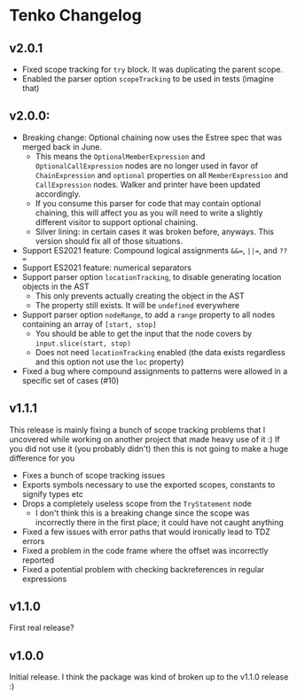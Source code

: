 # Tenko Changelog

## v2.0.1

- Fixed scope tracking for `try` block. It was duplicating the parent scope.
- Enabled the parser option `scopeTracking` to be used in tests (imagine that)

## v2.0.0:

- Breaking change: Optional chaining now uses the Estree spec that was merged back in June.
  - This means the `OptionalMemberExpression` and `OptionalCallExpression` nodes are no longer used in favor of `ChainExpression` and `optional` properties on all `MemberExpression` and `CallExpression` nodes. Walker and printer have been updated accordingly.
  - If you consume this parser for code that may contain optional chaining, this will affect you as you will need to write a slightly different visitor to support optional chaining.
  - Silver lining: in certain cases it was broken before, anyways. This version should fix all of those situations.
- Support ES2021 feature: Compound logical assignments `&&=`, `||=`, and `??=`
- Support ES2021 feature: numerical separators
- Support parser option `locationTracking`, to disable generating location objects in the AST
  - This only prevents actually creating the object in the AST
  - The property still exists. It will be `undefined` everywhere
- Support parser option `nodeRange`, to add a `range` property to all nodes containing an array of `[start, stop]`
  - You should be able to get the input that the node covers by `input.slice(start, stop)`
  - Does not need `locationTracking` enabled (the data exists regardless and this option not use the `loc` property)
- Fixed a bug where compound assignments to patterns were allowed in a specific set of cases (#10)

## v1.1.1

This release is mainly fixing a bunch of scope tracking problems that I uncovered while working on another project that made heavy use of it :) If you did not use it (you probably didn't) then this is not going to make a huge difference for you

- Fixes a bunch of scope tracking issues
- Exports symbols necessary to use the exported scopes, constants to signify types etc
- Drops a completely useless scope from the `TryStatement` node
  - I don't think this is a breaking change since the scope was incorrectly there in the first place; it could have not caught anything
- Fixed a few issues with error paths that would ironically lead to TDZ errors
- Fixed a problem in the code frame where the offset was incorrectly reported
- Fixed a potential problem with checking backreferences in regular expressions

## v1.1.0

First real release?

## v1.0.0

Initial release. I think the package was kind of broken up to the v1.1.0 release :)
